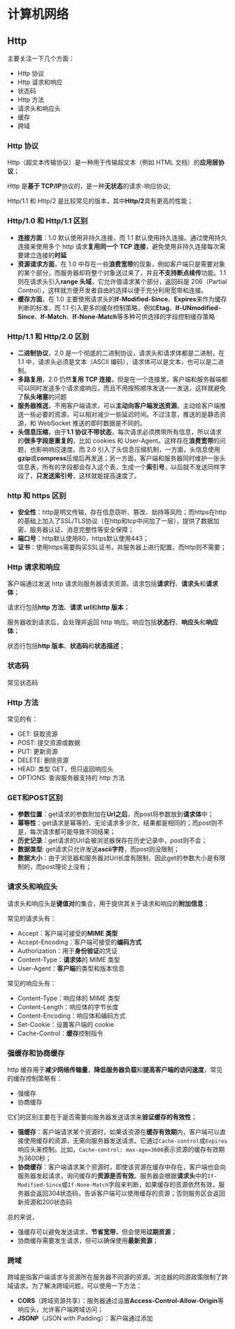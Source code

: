 # 计算机网络



## Http

主要关注一下几个方面：

- Http 协议
- Http 请求和响应
- 状态码
- Http 方法
- 请求头和响应头
- 缓存
- 跨域

### Http 协议

Http（超文本传输协议）是一种用于传输超文本（例如 HTML 文档）的**应用层协议**；

Http 是**基于 TCP/IP**协议的，是一种**无状态**的请求-响应协议;

Http/1.1 和 Http/2 是比较常见的版本，其中**Http/2**具有更高的性能；

### Http/1.0 和 Http/1.1 区别

- **连接方面**：1.0 默认使用非持久连接，而 1.1 默认使用持久连接。通过使用持久连接来使用多个 http 请求**复用同一个 TCP 连接**，避免使用非持久连接每次需要建立连接的**时延**
- **资源请求方面**，在 1.0 中存在一些**浪费宽带**的现象，例如客户端只是需要对象的某个部分，而服务器却将整个对象送过来了，并且**不支持断点续传**功能。1.1 则在请求头引入**range 头域**，它允许值请求某个部分，返回码是 206（Partial Control），这样就方便开发者自由的选择以便于充分利用宽带和连接。
- **缓存方面**，在 1.0 主要使用请求头的**If-Modified-Since**、**Expires**来作为缓存判断的标准，而 1.1 引入更多的缓存控制策略，例如**Etag**、**If-UNmodified-Since**、**If-Match**、**If-None-Match**等多种可供选择的字段控制缓存策略

### Http/1.1 和 Http/2.0 区别

- **二进制协议**，2.0 是一个彻底的二进制协议，请求头和请求体都是二进制，在 1.1 中，请求头必须是文本（ASCII 编码），请求体可以是文本，也可以是二进制。
- **多路复用**，2.0 仍然**复用 TCP 连接**，但是在一个连接里，客户端和服务器端都可以同时发送多个请求或响应，而且不用按照顺序发送一一发送，这样就避免了**队头堵塞**的问题
- **服务器推送**，不用客户端请求，可以**主动向客户端发送资源**。主动给客户端推送一些必要的资源，可以相对减少一些延迟时间。不过注意，推送的是静态资源，和 WebSocket 推送的即时数据是不同的。
- **头信息压缩**，由于**1.1 协议不带状态**，每次请求必须携带所有信息，所以请求的**很多字段是重复的**，比如 cookies 和 User-Agent。这样存在**浪费宽带**的问题，也影响响应速度。而 2.0 引入了头信息压缩机制，一方面，头信息使用**gzip**或**compress**压缩后再发送；另一方面，客户端和服务器同时维护一张头信息表，所有的字段都会存入这个表，生成一个**索引号**，以后就不发送同样字段了，**只发送索引号**，这样就能提高速度了。

### http 和 https 区别

- **安全性**：http是明文传输，存在信息窃听、篡改、劫持等风险；而https在http的基础上加入了SSL/TLS协议（在http和tcp中间加了一层），提供了数据加密、服务器认证、消息完整性等安全保障；
- **端口号**：http默认使用80，https默认使用443；
- **证书**：使用https需要购买SSL证书，并服务器上进行配置，而http则不需要；

### Http 请求和响应

客户端通过发送 http 请求向服务器请求资源。请求包括**请求行**、**请求头**和**请求体**；

请求行包括**http 方法**、**请求 url**和**http 版本**；

服务器收到请求后，会处理并返回 http 响应。响应包括**状态行**、**响应头**和**响应体**；

状态行包括**http 版本**、**状态码**和**状态描述**；

### 状态码

常见状态码

### Http 方法

常见的有：

- GET: 获取资源
- POST: 提交资源或数据
- PUT: 更新资源
- DELETE: 删除资源
- HEAD: 类型 GET，但只返回响应头
- OPTIONS: 查询服务器支持的 http 方法

### GET和POST区别

- **参数位置**：get请求的参数附加在**Url之后**，而post将参数放到**请求体**中；
- **幂等性**：get请求是幂等的，无论请求多少次，结果都是相同的；而post则不是，每次请求都可能导致不同结果；
- **历史记录**：get请求的Url会被浏览器保存在历史记录中，post则不会；
- **数据类型**:  get请求只允许发送**ascii字符**，而post则没限制；
- **数据大小**：由于浏览器和服务器对Url长度有限制，因此get的参数大小是有限制的，而post理论上没有；

### 请求头和响应头

请求头和响应头是**键值对**的集合，用于提供其关于请求和响应的**附加信息**；

常见的请求头有：

- Accept：客户端可接受的**MIME 类型**
- Accept-Encoding：客户端可接受的**编码方式**
- Authorization：用于**身份验证**的凭证
- Content-Type：**请求体**的 MIME 类型
- User-Agent：**客户端**的类型和版本信息

常见的响应头有：

- Content-Type：响应体的 MIME 类型
- Content-Length：响应体的字节长度
- Content-Encoding：响应体和编码方式
- Set-Cookie：设置客户端的 cookie
- Cache-Control：**缓存**控制指令

### 强缓存和协商缓存

http 缓存用于**减少网络传输量**，**降低服务器负载**和**提高客户端的访问速度**，常见的缓存控制策略有：

- 强缓存
- 协商缓存

它们的区别主要在于是否需要向服务器发送请求来**验证缓存的有效性**；

- **强缓存**：客户端请求某个资源时，如果该资源在**缓存有效期**内，客户端可以直接使用缓存的资源，无需向服务器发送请求。它通过`Cache-control`或`Expires` 响应头来控制。比如，`Cache-control: max-age=3600`表示资源的缓存有效期为3600秒；
- **协商缓存**：客户端请求某个资源时，即使该资源在缓存中存在，客户端也会向服务器发起请求，询问缓存的**资源是否有效**。服务器会根据**请求头**中的`If-Modified-Since`或`If-None-Match`字段来判断，如果缓存的资源依然有效，服务器会返回304状态码，告诉客户端可以使用缓存的资源；否则服务区会返回新资源和200状态码

总的来说，

- 强缓存可以避免发送请求，**节省宽带**，但会使用**过期资源**；
- 协商缓存需要发生请求，但可以确保使用**最新资源**；

### 跨域

跨域是指客户端请求与资源所在服务器不同源的资源。浏览器的同源政策限制了跨域请求。为了解决跨域问题，可以使用一下方法：

- **CORS**（跨域资源共享）：服务器通过设置**Access-Control-Allow-Origin**等响应头，允许客户端跨域访问；
- **JSONP**（JSON with Padding）：客户端通过添加<script>标签请求资源，服务器返回**包含 JSON 数据的 JavaScript 代码**。不过这种方法**仅适用于 GET 请求**；
- 第三方代理。

## TCP

- 三次握手

### 三次握手

TCP建立连接需要知道客户端和服务器知道对方准备好通信；

1. SYN发送：客户端发送一个SYN包到服务器，请求建立连接。这个包有**客户端的初始序列号**（就像客户端对服务器说：“你好，我想建立连接”）；
2. SYN收到-ACK发送：服务器收到SYN包后，会发送SYN-ACK包作为响应。这个包有**服务器的初始序列号**和**对客户端初始序列号的确认**（就像服务器对客户端说：“你好，我收到你的请求了，你准备好了吗？”）；
3. ACK发送：客户端收到SYN-ACK包后，会发送一个ACK包到服务器。这个包有**对服务器初始序列号的确认**（就像客户端对服务器说：“我准备好了，我们可以开始了。”）；



## Web 安全

### XXS

**跨站脚本攻击**，攻击者通过**在网站注入恶意脚本**，当用户浏览这个网页时，这些脚本会被执行，从而达到攻击者的目的。

常见的攻击手段包括：

- **存储型**：攻击者将恶意脚本提交到**网站的数据库**中，当用户请求数据时，恶意脚本会被一起返回并执行。
- **反射型**：攻击者将恶意脚本添加到**URL的查询参数**中，当用户点击这个URL时，恶意脚本会被执行。

> 存储型案例

假设有一个论坛网站，用户可以发布帖子，帖子的内容会被保存在数据库中，然后显示在网页上。如果网站没有正确地过滤用户输入，攻击者可以发布一个包含恶意脚本的帖子，如下：

```html
<p>这是一个很有用的帖子！</p>
<script>document.cookie='steal='+document.cookie;</script>
```

当其他用户浏览这个帖子时，恶意脚本会被执行，用户的 cookie 信息就可能被窃取。

> 反射型案例

假设有一个搜索网站，用户可以输入关键词进行搜索，搜索的关键词会被显示在搜索结果页面上。如果网站没有正确地过滤用户输入，攻击者可以创建一个包含恶意脚本的搜索链接，如下：

```html
http://www.example.com/search?keyword=<script>document.cookie='steal='+document.cookie;</script>
```

当用户点击这个链接时，恶意脚本会被执行，用户的 cookie 信息就可能被窃取。

**如何防御**？

- 对用户输入进行过滤或转义，避免直接在网页中插入用户输入的内容；

- 使用**CSP**（内容安全策略），CSP 的本质是建立一个**白名单**，限制网页中脚本的来源。两种方式开启：
  - 1.设置 **http 头部**的 Content-Security-Policy；
  - 2.设置 **Meta 标签**的方式，设置 http-equiv=“Content-Security-Policy”）

- 使用Http-Only属性来保护Cookies，防止被脚本读取。

### CSRF

**跨站请求伪造**，攻击者伪造用户的请求，让用户在无意中执行攻击者的操作。

如果用户在被攻击网站中保存了**登陆状态**，那攻击者就可以利用这个登陆状态，绕过后台用户验证，冒充用户向服务器执行一些操作

本质是利用 cookies 会在**同源请求中**携带发送的特点，以此来实现用户的冒充。

**常见攻击类型**（a链接、img、隐藏form）

- **GET 类型**的 CSRF，比如在网站中的**img**标签里构建一个请求，当用户打开这个网站的时候会自动发起提交。
- **POST 类型**的 CSRF，比如构建一个**表单**，然后隐藏它，当用户进入页面时，自动提交这个表单。
- **链接类型**的 CSRF，比如在**a 标签的 href 属性**里构建一个请求，当然后诱导用户点击。

**如何防御？**

- **验证Referer**，服务器可以验证请求的Referer，只接受来自同一站点的请求；
- **使用 CSRF Token 进行验证**，服务器向用户返回一个随机数**Token**，当网站再次发起请求时，在**请求参数**中加入服务器返回的 Token，然后服务器对这个 Token 进行验证。这种方解决了使用**cookies**单一验证方式时，可能会被冒用的问题。
- **使用SameSite Cookie**：新的Cookie属性，放置Cookie在夸张请求中被发送；

# 浏览器原理



# 操作系统

- 进程
- 线程

## 进程

**并发执行的程序**在执行过程中分配和管理资源的基本单位，是一个**动态**概念，竞争计算机资源的基本单位

## 线程

是进程的一个执行单元；

**何时使用多进程，何时使用多线程？**

对资源的管理和保护要求高，**不限制开销和效率**时，使用**多进程**；

要求**效率高**，**切换频繁**时，资源的保护管理要求不是很高时，使用**多线程**；

# 数据结构

- 树

## 树

树可以描述现实生活的一些事物，比如**家谱**、**单位组织结构**等等；

### 相关术语

- 节点的度（degree）：节点的**子树个数**
- 树的度：树的所有**节点中最大的度数**
- 叶子节点（leaf）：**度为 0 的节点**，也叫叶子节点

### 二叉树

#### 重要特性

![image-20220316094155986](C:\Users\86131\Desktop\know_fragments\md-img\image-20220316094155986.png)

- 一个二叉树**第 i 层**的**最大节点数**为**2^(i-1)**
- **深度为 k**的二叉树有最大节点总数为**2^k-1**
- 对于任何非空二叉树 T，若 n0 表示**叶子节点的个数**，n2 表示**度为 2 的非叶子节点个数**，两者满足**n0 = n2 + 1**

# html

1. 重排（回流)和重绘
2. 图片懒加载
3. CSRF
4. iframe优缺点
5. link和@import的区别
6. script中的defer和aysnc的区别

## 重排（回流)和重绘

重排 reflow，元素的**位置与大小**发生变动时叫重排，也叫**回流**。此时在**layout**阶段，计算每个元素在**设备视口**内的确切位置和大小；

重绘 repaint，元素**样式**发生变动，但是位置没有改变。此时在**Paint**阶段，将渲染树中的每个**节点**转换成屏幕上的**实际像素**，这一步通常叫绘制或栅格化；

重排重绘都会让浏览器重新渲染，而重排得代价更高。

**如何避免过多重排重绘？**

- 样式批量修改
- 分离读写操作

## 图片懒加载

有两个关键：

- 如何判断图片出现在当前视口？
- 如何控制图片的加载？

1. 将图片的**真实地址**保存在一个自定义的属性中（比如 **data-src**），将图片的 **src** 属性设置为一个**占位符图片**（比如一张空白的透明图片）；
2. 监听窗口的**滚动事件**，当滚动到图片的**可视区域**时，将图片的真实地址设置为 src 属性，从而触发图片的加载；
3. 为了避免过多的滚动事件，可以使用**节流**技术，限制触发加载的频率；

提供**`IntersectionObserver`**可以去做这些

需要注意的是，对于一些对 **SEO** 比较重要的图片，比如**标题图**等，应该使用正常的图片加载方式，以保证搜索引擎能够正确地获取这些图片。

## CSRF

cross-site-request forgery 跨站请求伪造 通过**恶意引导**用户一次点击劫持**cookie**进行攻击

以下手段可以减少 CSRF：

- 设置 HTTP Referer 字段，限制请求来源

- token 验证，不放 cookie 中，每次请求手动携带 token 进行校验

## iframe 优缺点

优点：

- **隔离性**：iframe中的JavaScript代码运行在自己的执行环境中，不会影响到主页面；
- **灵活性**：可以加载任何外部页面；
- **并行加载**：iframe的内容会与主页面并行加载，不会阻塞主页面的加载；

缺点：

- **性能问题**：每个iframe都有自己的Window和Document对象，这会增加内存和cpu的使用。
- **SEO问题**：搜索引擎可能无法正确地索引iframe中的内容；
- **跨域问题**：浏览器的同源策略，跨越的iframe有许多限制；
- **布局问题**：iframe的布局和样式控制比较困难，还有进度条等等；
- **历史记录问题**：iframe的导航不会改变浏览器历史记录，这会影响到用户的导航体验；

## link和@import区别

|                             link                             |                           @import                            |
| :----------------------------------------------------------: | :----------------------------------------------------------: |
|                除了引入CSS外，还可以引入图标                 |                         只能引入css                          |
| 属于html元素，当浏览器解析HTML文档时，它会立即加载和应用`<link>`引入的CSS。 | 外部样式表被下载和解析后才会被加载和应用。这可能会出现未样式化的内容，也就是所谓的FOUC（Flash of Unstyled Content）。 |
|                     可并行加载多个样式表                     |                按照它们在CSS中的顺序依次加载                 |
|    可通过JavaScript动态创建和修改href属性，动态选择样式表    |                              x                               |
|                         支持媒体查询                         |                              x                               |

> link媒体查询案例

```html
<!-- 对于宽度大于600px的设备，加载"styles-large.css" -->
<link rel="stylesheet" media="(min-width: 600px)" href="styles-large.css">

<!-- 对于宽度小于或等于600px的设备，加载"styles-small.css" -->
<link rel="stylesheet" media="(max-width: 600px)" href="styles-small.css">
```



> 应用场景

大部分情况推荐link引入；

样式表中引入另一个样式表时，推荐@import；

## script中的defer和async的区别

> 共同点：

在下载脚本同时继续解析HTML；

> 不同点

defer，延迟，等html解析完后，再按照脚本在文档中出现的顺序执行它们；

async，异步，一旦脚本下载完成，会停止html解析，立即执行脚本（导致有多个async脚本时，执行顺序不能保证，下载完的先执行）；

# css

- 响应式和自适应
- 媒体查询
- rem、em、vw、vh
- 垂直水平居中
- 三角形实现
- 伪元素和伪类区别

## 响应式和自适应

比较直观的不同是：**自适应**需要开发**多套**界面，**响应式**开发**一套**界面；

而**响应式**可以通过**弹性布局**和**媒体查询**去实现；

## 媒体查询

媒体查询包含以下部分：

- @media：用于定义媒体查询规则的**关键字**，通常写在 css 头部；
- 媒体类型，指设备类型，常见有 screen、print、speech 等
- 关键字 and only not
- 媒体特性：指要匹配的属性，如 min-width、max-width 等

**例子**

```css
@media screen and (min-width: 768px) {
  /* 当屏幕宽度大于等于768px时应用的样式 */
  body {
    font-size: 16px;
  }
}

@media screen and (max-width: 767px) {
  /* 当屏幕宽度小于767px时应用的样式 */
  body {
    font-size: 14px;
  }
}
```

## rem、em、vw、vh

- rem：根据根元素的 font-size；
- em：根据父元素的 font-size；
- vw 和 vh：根据视口宽高；

## 垂直水平居中

- **子绝父相+transform**（给自己设置）
- flex 布局（给父盒子设置）

## 三角形实现

> 原理

先上口诀：宽高为0，一边为0，两边透明。

元素的border的形成机制是：

在盒子四边由**4个三角形**拼接而成，最先呈现的是每个三角形**底部**的内容，当border-width变大后，每个三角形的剩余部分会渐渐出现；

当盒子内容有宽高时，会遮住每个三角形底部之外的部分；

比如

```css
width: 40px;
height: 40px;
border-width: 50px;
border-style: solid;
border-color: red yellow green blue;
```

![image-20240308155813724](C:\Users\86131\Desktop\know_fragments\md-img\image-20240308155813724.png)

当border-width设置过小时，就是平时的场景（只看到每个三角形底部区域）：

```css
width: 40px;
height: 40px;
border-width: 1px;
border-style: solid;
border-color: red yellow green blue;
```

![image-20240308160134553](C:\Users\86131\Desktop\know_fragments\md-img\image-20240308160134553.png)

当盒子宽高设置为0后，每个三角形全部呈现：

```css
width: 0;
height: 0;
border-width: 30px;
border-style: solid;
border-color: red yellow green blue;
```

![image-20240308160527073](C:\Users\86131\Desktop\know_fragments\md-img\image-20240308160527073.png)

如果有一边不设置border-width，就只有三个三角形：

```css
width: 0;
height: 0;
border-width: 30px 30px 30px 0;
border-style: solid;
border-color: red yellow green #fff;
```

![image-20240308161000975](C:\Users\86131\Desktop\know_fragments\md-img\image-20240308161000975.png)

如果将上下两边的color设置为透明，不就是只看到一个三角形吗：

```css
width: 0;
height: 0;
border-width: 30px 30px 30px 0;
border-style: solid;
border-color: transparent yellow transparent #fff;
```



![image-20240308161318958](C:\Users\86131\Desktop\know_fragments\md-img\image-20240308161318958.png)

不难发现，不设置border-width那一边就是三角形的方向，三角形方向的方向的邻近两边需要设置透明。

> 实现口诀：宽高为0，一边为0，两边透明

```css
width: 0;
height: 0;
border-width: 30px 30px 30px 0;
border-style: solid;
border-color: transparent yellow transparent #fff;
```

## 伪类和伪元素区别

**伪类**用于选择元素特定状态，比如:hover、:active、:nth-child()等

**伪元素**用于选择元素特定部分或添加新元素，比如::before、::after等

# JavaScript

- 闭包
- 关键字
- object
- 全局函数
- 数组方法
- 手写

## 线程

> js为什么不能多线程

因为js的**执行环境**（浏览器或node.js）只提供一个执行线程来运行所有js代码。目的是避免复杂的并发问题；

而js提供了一些机制来模拟并发，例如异步回调、promise、async/await等；

此外，HTML5引入了Web Workers API，它允许js创建多个**后台工作线程**来并行处理任务。但是这些工作线程不能访问**DOM和全局变量**，只能通过**消息传递**与主线程进行通信；

## 闭包

**什么是闭包，闭包的应用场景是什么**

闭包是能够访问**另外一个函数作用域**中变量的**函数**，它可以将函数作用域内的变量**主动暴露**到函数外（原本是不能够访问函数内的变量的）

**闭包**是一种**保护私有变量**的机制，在函数执行时形成**私有的作用域**，保护里面的私有变量不受外界干扰。

```js
for (let i = 0; i < 5; i++) {
  (function p() {
    console.log(i);
  })();
}
```

闭包应用场景：

- 一个函数返回另外一个**对外层作用域存在引用**的函数
- IIFE（**立即执行函数**）
- **循环赋值**、**独立的计数器**（闭包可以形成互不干扰的私有作用域）
- 用闭包可以**模拟私有方法**（无法在外部直接访问，必须通过内部返回的函数访问，也就是**模块模式**）

## 关键字和它背后

### typeof

可以检测对象和基本类型；

而对于引用类型（**数组、函数、对象**），都返回**object**；

检测 **/abc/** ,返回 **object**；

但检测**Function**，它返回 **function**；

但检测 **window**，返回 **undefined**；

但检测 null 返回 **object**；

原因是这样：

在 JavaScript 最初的实现中，JavaScript 中的值是由一个**表示类型的标签**和实际数据值表示的。对象的类型标签是 **0**。由于 `null` 代表的是**空指针**（大多数平台下值为 0x00），因此，null 的**类型标签**是 0，`typeof null` 也因此返回 `"object"`。

### instanceof

检测**构造函数**的 `prototype` 属性是否出现在某个**实例对象**的**原型链**上。

也就是说，判断一个**实例**是否属于**某种类型**

```js
let person = function () {};
let no = new person();
no instanceof person; //true
```

#### 实现

其实 instanceof 主要的实现原理就是只要右边变量的 **prototype** 在左边变量的**原型链**上即可；

因此，instanceof 在查找的过程中会**遍历**左边变量的原型链，直到找到右边变量的 prototype，如果查找失败，则会返回 false，告诉我们左边变量并非是右边变量的实例。

```js
function new_instance_of(leftVaule, rightVaule) {
  let rightProto = rightVaule.prototype; // 取右表达式的 prototype 值
  leftVaule = leftVaule.__proto__; // 取左表达式的__proto__值
  while (true) {
    if (leftVaule === null) {
      return false;
    }
    if (leftVaule === rightProto) {
      return true;
    }
    leftVaule = leftVaule.__proto__;
  }
}
```

#### 原型

希望被**原型链下游**的对象继承的**属性和方法**，都被储存在**prototype**；

为什么说只要**构造函数**的**prototype**出现在**实例**的**原型链**上，就知道**实例**属于该**构造函数**创建出来的呢？

在传统的 OOP 中，首先定义“类”，此后创建**对象实例**时，类中定义的所有**属性和方法**都被复制到实例中;

在 JavaScript 中并不如此复制——而是在**对象实例**和它的**构造器**之间建立一个**链接**（它是**proto**属性，是从构造函数的`prototype`属性派生的）;

我们来看看**构造函数**创建出一个**实例**时，发生了什么吧：

1. 在内存中**创建一个新对象**（空）
2. 将**构造函数**的**显式原型 prototype**赋值给前面创建出来的**对象**的**隐式原型****proto**
3. **构造函数**内部的**this**，会**指向**创建出来的**新对象**
4. **执行**函数代码
5. 如果构造函数没有**返回非空对象**，这**返回**创建出来的**新对象**

```js
function foo() {
  // 下面三行代码是内部自动操作的，不用写
  var moni = {}
  this = {}
  this.__proto__ = foo.prototype

  return this
}
new foo()
```

你看，上面**this**便是构造函数**foo()**创建出来的**实例**，因为该**实例**的**原型链**（this.**proto**）上有**构造函数**的**prototype**

#### **原型链**

从一个**对象上获取属性**，如果在当前**对象中没有**获取到就会去**它的原型**上面获取，如果它的原型上还没有，它原型本质是个对象，也有对应的原型，就再**去它原型的原型**上找，以此类推，沿着原型一层一层往上找，像链条一样

#### constructor

**构造函数**的**prototype**属性**指向**了他的**原型对象**，该**原型对象**里面有**constructor**属性；

每个**实例对象**都从**原型**中继承了一个 **constructor** 属性，该属性**指向**了用于构造此实例的**构造函数**；

constructor 的作用便是回答了**实例从哪里来的问题**。

![image-20220305193122666](C:\Users\86131\Desktop\know_fragments\md-img\image-20220305193122666.png)

#### ===

- 如果两个操作数都是**对象**，只有当它们指向同一个对象时才返回 `true`；

- **数字类型**必须拥有相同的数值。`+0` 和 `-0` 会被认为是相同的值;

```js
console.log([1, 2, 3] === [1, 2, 3]); // false, 因为在js中，这两数组是不同对象（你也可以理解为两个独立内存空间），内容相同而已；假设前者的引用是a，后者引用是b，那执行a[0] = 9之后，b[0]依然是1
console.log(+0 === -0); // true
```

### for of 和 for in 区别

`for of`，es6 新增， 语句遍历**可迭代对象**定义要迭代的数据（与 forEach 不同的是，**遍历可中断**）。

`for...in` 语句以**任意顺序**迭代对象的**可枚举属性**。

#### 对于**数组**

- **for in**遍历的是数组的**索引**，包括原型以及原型链上的**可迭代属性**，且遍历**顺序任意**；
- 而**for of**更适合遍历数组

```js
Object.prototype.objCustom = function () {};
Array.prototype.arrCustom = function () {};

let iterable = [3, 5, 7];
iterable.foo = "hello";

for (let i in iterable) {
  console.log(i); // logs 0, 1, 2, "foo", "arrCustom", "objCustom"
}

for (let i in iterable) {
  if (iterable.hasOwnProperty(i)) {
    console.log(i); // logs 0, 1, 2, "foo"
  }
}

for (let i of iterable) {
  console.log(i); // logs 3, 5, 7
}
```

#### 对于**对象**

- **for in**遍历对象的**可枚举属性**，包括原型和原型链上的属性，要是只想遍历**实例属性**，可用**hasOwnProperty()**判断
- 而**普通对象**并不是可迭代对象，不能使用**for of**遍历

```js
Object.prototype.method = function () {};

const myObject = {
  a: 1,
  b: 2,
  c: 3,
};

for (const key in myObject) {
  console.log(key); // a b c method
}

for (var key in myObject) {
  if (myObject.hasOwnProperty(key)) {
    console.log(key); // a b c
  }
}
```

### Object.keys

他也可以遍历对象的实例属性的**键名**，不包括原型上的属性

```js
Object.prototype.method = function () {};

const myObject = {
  a: 1,
  b: 2,
  c: 3,
};

console.log(Object.keys(myObject)); // ['a', 'b', 'c']
```

### 可迭代对象

当一个**对象**实现了**[Symbol.iterator]函数**时，就是**可迭代对象**；

而**[Symbol.iterator]函数**返回的是**迭代器**（有**next()**的**对象**）；

而**next()**返回值是这**done**和**value**两个属性的**对象**；

**done**：如果迭代器**可以产生下一个值**，则为**false**，否则为 true（遍历完）；

**value**：js 中任何值，done 为 true 可省略；

#### 实现迭代器

```js
const names = ["abc", "cba", "nba"];

let index = 0;
const namesIterator = {
  next() {
    if (index < names.length) {
      return {
        done: false,
        value: names[index++],
      };
    } else {
      return {
        done: true,
        value: undefined,
      };
    }
  },
};

console.log(namesIterator.next()); // { done: false, value: 'abc' }
console.log(namesIterator.next()); // { done: false, value: 'cba' }
console.log(namesIterator.next()); // { done: false, value: 'nba' }
console.log(namesIterator.next()); // { done: true, value: undefined }
```

#### 实现迭代对象

原生可迭代对象：

- String
- Array
- arguments 参数
- Set
- Map
- NodeList 集合

```js
const iterableObj = {
  names: ["abc", "cba", "nba"],

  [Symbol.iterator]() {
    let index = 0;

    return {
      next: () => {
        if (index < this.names.length) {
          return {
            done: false,
            value: this.names[index++],
          };
        } else {
          return {
            done: true,
            value: undefined,
          };
        }
      },
    };
  },
};
for (const item of iterableObj) {
  console.log(item);
}
```

## Object

### Object.is()

Object.is(value1, value2)

判断两个是否为同一个值；

```js
Object.is(+0, -0); // false
Object.is(Number.NaN, NaN);
```

#### 注意

- 与 `==` 不同。`==` 运算符在判断相等前对两边的变量（如果它们不是同一类型）进行强制转换（这种行为将 `"" == false` 判断为 `true`），而 `Object.is` 不会强制转换两边的值。
- 与 `===`也不相同。差别是它们对待有符号的零和 NaN 不同，例如，`===` 运算符（也包括 `==` 运算符）将数字 `-0` 和 `+0` 视为相等，而将 `Number.NaN` 与 `NaN`视为不相等。

### Object.assign()

Object.assign(**target**, ...**sources**)

```js
const obj = { a: 1 };
const copy = Object.assign({}, obj);
console.log(copy); // { a: 1 }
```

#### 注意

- 后续的 source 会**覆盖**前面的 source 的同名属性。
- Object.assign 复制的是属性值，如果属性值是一个引用类型，那么复制的其实是**引用地址**，就会存在引用共享的问题。

## 常见全局函数

### parseInt()

parseInt(**string**, **radix**)

radix 表示要解析的数字的基数：

- 它介于 2 ~ 36 之间；

- 如果**省略**或其**值为 0**，则数字将以 10 进制来解析；

- 如果它以 “0x” 或 “0X” 开头，将以 16 进制来解析；

- 如果它**小于 2** 或者**大于 36**，将返回 **NaN**。

其它没见过的：

- decodeURI()
- decodeURIComponent()
- encodeURI()
- encodeURIComponent()
- escape()
- unescape()
- getClass()
- isFinite()
- isNaN()

## 常见数组方法

### map

map(callbackFn(**Element**, **index**, **array**), thisArg)

#### **返回值**

新数组

#### **易错**

```js
["1", "2", "3"].map(parseInt); // [1, NaN, NaN]
```

parseInt 接收两个参数，也就是 map 传递给他的 Element 和 index

所以实际的效果是

```js
parseInt("1", 0); // 1
parseInt("2", 1); // NaN
parseInt("3", 2); // NaN
```

解决方案

```js
["1", "2", "3"].map((element) => parseInt(element, 10)); // [1, 2, 3]
```

### forEach

forEach(callbackFn(**Element**, **index**, **array**), thisArg)

#### **返回值**

undefined

#### **注意**

- 不会直接改变调用它的数组，该数组可能会被 `callbackFn` 函数改变。
- 除了抛出异常，无法终止或跳出**forEach**循环

### slice

slice(**begin**, **end**)

**不会改变原数组**

#### **返回值**

新数组

例子

```js
console.log([2, 10, 11, 1, 3].slice(2, 2)); // []
```

因为没有提取到元素，所以新数组为空

## 手写

### 数组去重

#### **indexOf 或 includes**

新建一个空的结果数组，for 循环原数组，判断结果数组**是否存在当前元素**，如果有相同的值则跳过，不相同则 push 进数组。

```js
function unique(arr) {
  if (!Array.isArray(arr)) {
    console.log("type error!");
    return;
  }
  const array = [];
  for (let i = 0; i < arr.length; i++) {
    if (array.indexOf(arr[i]) === -1) {
      array.push(arr[i]);
    }
    // includes写法
    // if (!array.includes(arr[i])) {
    //    array.push(arr[i])
    // }
  }
  return array;
}
const arr = [
  1,
  1,
  "true",
  "true",
  true,
  true,
  undefined,
  undefined,
  null,
  null,
  NaN,
  NaN,
  {},
  {},
];
console.log(unique(arr)); // [ 1, 'true', true, undefined, null, NaN, NaN, {}, {} ]
```

**缺点**

- NaN、{}没有去重

#### es6 Set

```js
function unique(arr) {
  return Array.from(new Set(arr));
}
const arr = [
  1,
  1,
  "true",
  "true",
  true,
  true,
  undefined,
  undefined,
  null,
  null,
  NaN,
  NaN,
  {},
  {},
];
console.log(unique(arr));
// [1, "true", true, undefined, null, NaN, {}, {}]
// 高级写法
// [...new Set(arr)]
```

**缺点**

- 无法去掉“{}”空对象

#### filter 和 hasOwnProperty

```js
function unique(arr) {
  const obj = {};
  return arr.filter((item) => {
    return obj.hasOwnProperty(typeof item + item)
      ? false
      : (obj[typeof item + item] = true);
  });
}
const arr = [
  1,
  1,
  "true",
  "true",
  true,
  true,
  undefined,
  undefined,
  null,
  null,
  NaN,
  NaN,
  {},
  {},
];
console.log(unique(arr));
// [1, "true", true, undefined, null, NaN, {}]   //所有的都去重了
```

过程

```js
1. obj { number1: true } arr [1]
3. obj { number1: true, stringtrue: true } arr [1, 'true']
5. obj { number1: true, stringtrue: true, booleantrue: true } arr [1, 'true', true]
7. obj { number1: true, stringtrue: true, booleantrue: true, undefinedundefined: true } arr [1, 'true', true, undefined]
9. obj { number1: true, stringtrue: true, booleantrue: true, undefinedundefined: true, objectnull: true } arr [1, 'true', true, undefined, null]
11. obj { number1: true, stringtrue: true, booleantrue: true, undefinedundefined: true, objectnull: true, numberNaN: true } arr [1, 'true', true, undefined, null, NaN]
13. obj { number1: true, stringtrue: true, booleantrue: true, undefinedundefined: true, objectnull: true, numberNaN: true, 'object[object Object]': true } arr [1, "true", true, undefined, null, NaN, {}]
```

### 数组转树

## 作用域

**作用域（Scope）**

可以理解为变量、函数、对象的可访问范围

## this 指向

## 箭头函数

**箭头函数和普通函数有什么区别?**

- 箭头函数**不会绑定 this、arguments**属性

- 箭头函数**不能作为构造函数**来使用（不能和 new 关键字一起使用）
- 箭头函数**不绑定 this**，而是根据**外层作用域**来决定 this

## js为什么不能多线程



## 事件循环（eventloop）

先说说**浏览器**的事件循环吧

**有个前提，js 是单线程的**

参与事件循环有 3 个角色：

- js 线程
- 其它线程
- 事件队列

1. **js 线程**执行 js 代码
2. 当发现**耗时操作**时，会将这操作（会有回调函数）交给**其它线程**处理
3. 当**其它线程**处理完，会将**回调函数**放到**事件队列**中
4. **js 线程**会定时地来事件队列**执行那些回调函数**

这 3 个角色形成一个**闭环**，不停地**循环着这过程**，所以叫**事件循环**

而**node**的事件循环原理大同小异，不过比浏览器多了一些阶段，对事件队列的划分更加详细，暂时就了解这么多~

看一段代码

```js
let a = 1;
setTimeout(() => {
  a = 0;
}, 3000);
while (a) {}
console.log(a);
```

你猜输出什么？**什么都没有输出！并且循环一直持续**

**由于主线程阻塞，并不会去执行宏任务**（只有主线程执行完才会去理微任务和宏任务）

假设有个按钮 id 为 btn，问最后按钮背景颜色？

```js
document.getElementById("btn").style = "background: blue;";
document.getElementById("btn").style = "background: red;".resolve().then(() => {
  document.getElementById("btn").style = "background: black;";
});
```

**黑色**，为什么？

## Set 和 Map 有什么区别？

- Map 是键值对，Set 是值的集合
- Map 有 get(key)方法,而 set 只有值，没有 get(key)方法
- Set 更多用于数组去重，而 Map 更多用于存储数据

## 深拷贝和浅拷贝

**浅拷贝**是创建一个**新对象**，这个对象有着原始对象属性值的拷贝。如果属性是**基本类型**，拷贝的就是基本类型的**值**，如果属性是**引用类型**，拷贝的就是**内存地址** ，所以**如果其中一个对象改变了这个地址，就会影响到另一个对象**。（两个对象依然共享引用类型属性的内存）

**深拷贝**是从堆内存中开辟一个新的区域存放新对象,且**修改新对象不会影响原对象**，（两个对象不再共享引用类型属性的内存）

**如何实现浅拷贝？**

- 展开运算符

**如何实现深拷贝？**

- JSON 的序列化（stringify）和解析（parse），但是这不会对函数进行处理~

# Vue

- v-if 和 v-show
- v-if 和 v-for 优先级
- key 的作用
- 双向数据绑定
- 响应式系统
- 自定义指令
- 在项目中遇到什么困难？怎么解决的？

## v-if 和 v-show

`v-if` 是“真实的”按条件渲染，因为它确保了在切换时，条件区块内的事件监听器和子组件都会被销毁与重建；

`v-if` 也是**惰性**的：如果在初次渲染时条件值为 false，则不会做任何事。条件区块只有当条件首次变为 true 时才被渲染‘

相比之下，`v-show` 简单许多，元素无论初始条件如何，始终会被渲染，只有 CSS `display` 属性会被切换；

总的来说，`v-if` 有更高的切换开销，而 `v-show` 有更高的初始渲染开销。因此，如果需要频繁切换，则使用 `v-show` 较好；如果在运行时绑定条件很少改变，则 `v-if` 会更合适；

## v-if 和 v-for 优先级

同时使用 `v-if` 和 `v-for` 是**不推荐的**，因为这样二者的优先级不明显；

当它们同时存在于一个节点上时，**`v-if` 比 `v-for` 的优先级更高（vue2 则反过来）。**这意味着 `v-if` 的条件将无法访问到 `v-for` 作用域内定义的变量别名：

```vue
<!--
 这会抛出一个错误，因为属性 todo 此时
 没有在该实例上定义
-->
<li v-for="todo in todos" v-if="!todo.isComplete">
  {{ todo.name }}
</li>
```

在外新包装一层 `<template>` 再在其上使用 `v-for` 可以解决这个问题 (这也更加明显易读)：

```vue
<template v-for="todo in todos">
  <li v-if="!todo.isComplete">
    {{ todo.name }}
  </li>
</template>
```

## key

key 会给每个 vnode 唯一 id，是 diff 算法的一种优化策略；

可以根据 key，更准确、更快的找到对应 vnode 节点；

进行 diff 算法的时候，要进行比对虚拟 DOM，当出现大量的相同的标签时，vnode 会根据 key 和标签名是否一致，若一致再去判断子节点；

这样可以提升判断的速度，在页面重新渲染时更快，消耗更少；

## 双向数据绑定

**双向数据绑定是什么？**

把 `model` 绑定到 `view` 上，当使用 `JavaScript` 代码更新 `model` 时，`view` 就会自动更新，这是**单向数据绑定**；

在单向数据绑定的基础上，当用户更新了 `view` ，那 `model` 的数据也自动更新，这就是 **双向数据绑定**。

**原理是什么？**

它主要有三个重要部分构成：

- 数据层（model）
- 视图层（view）
- 业务逻辑层（viewmodel）

viewmodel 主要的职责是：

- 数据变化后更新视图
- 视图更新后更新数据

**如何实现？**

Vue 的双向数据绑定表现为 `v-model` 指令；

而 v-model 其实是 `v-bind` 和 `v-on` 的语法糖：v-bind 绑定数据，将它加入**响应式系统**，而 v-on 当数据变化时会触发某个事件，从而更新数据；

**作用在普通表单元素上**

```html
<input v-bind:value="message" v-on:input="message=$event.target.value" />
```

//$event 指代当前触发的事件对象;
//$event.target 指代当前触发的事件对象的 dom;
//$event.target.value 就是当前 dom 的 value 值;

- **「接收一个 value 属性」**
- **「在 value 值改变时 触发 xxx 事件」**

**在自定义组件中**

v-model 默认会利用名为 **value** 的 **prop** 和名为 **input 的事件**

## 响应式系统

## 自定义指令

自定义指令是**复用**代码的一种方式，主要是为了复用涉及普通元素的**底层 DOM**的访问逻辑；

使用前先**注册**，分全局和局部；

全局注册主要是通过`Vue.directive`方法进行注册

`Vue.directive`第一个参数是指令的名字（不需要写上`v-`前缀），第二个参数可以是对象数据，也可以是一个指令函数

```js
// 注册一个全局自定义指令 `v-focus`
Vue.directive("focus", {
  // 当被绑定的元素插入到 DOM 中时……
  inserted: function (el) {
    // 聚焦元素
    el.focus(); // 页面加载完成之后自动让输入框获取到焦点的小功能
  },
});
```

局部注册通过在组件`options`选项中设置`directive`属性

```js
directives: {
  focus: {
    // 指令的定义
    inserted: function (el) {
      el.focus() // 页面加载完成之后自动让输入框获取到焦点的小功能
    }
  }
}
```

然后你可以在模板中任何元素上使用新的 `v-focus` property，如下：

```vue
<input v-focus />
```

### 应用场景

- 表单防止重复提交
- 图片懒加载
- 一键 Copy 的功能
- 拖拽指令
- 页面水印
- 权限校验

**表单防止重复提交**

```js
// 1.设置v-throttle自定义指令
Vue.directive('throttle', {
  bind: (el, binding) => {
    let throttleTime = binding.value; // 节流时间
    if (!throttleTime) { // 用户若不设置节流时间，则默认2s
      throttleTime = 2000;
    }
    let cbFun;
    el.addEventListener('click', event => {
      if (!cbFun) { // 第一次执行
        cbFun = setTimeout(() => {
          cbFun = null;
        }, throttleTime);
      } else {
        event && event.stopImmediatePropagation();
      }
    }, true);
  },
});
// 2.为button标签设置v-throttle自定义指令
<button @click="sayHello" v-throttle>提交</button>
```

**图片懒加载**

```js
const LazyLoad = {
  // install方法
  install(Vue, options) {
    // 代替图片的loading图
    let defaultSrc = options.default;
    Vue.directive("lazy", {
      bind(el, binding) {
        LazyLoad.init(el, binding.value, defaultSrc);
      },
      inserted(el) {
        // 兼容处理
        if ("IntersectionObserver" in window) {
          LazyLoad.observe(el);
        } else {
          LazyLoad.listenerScroll(el);
        }
      },
    });
  },
  // 初始化
  init(el, val, def) {
    // data-src 储存真实src
    el.setAttribute("data-src", val);
    // 设置src为loading图
    el.setAttribute("src", def);
  },
  // 利用IntersectionObserver监听el
  observe(el) {
    let io = new IntersectionObserver((entries) => {
      let realSrc = el.dataset.src;
      if (entries[0].isIntersecting) {
        if (realSrc) {
          el.src = realSrc;
          el.removeAttribute("data-src");
        }
      }
    });
    io.observe(el);
  },
  // 监听scroll事件
  listenerScroll(el) {
    let handler = LazyLoad.throttle(LazyLoad.load, 300);
    LazyLoad.load(el);
    window.addEventListener("scroll", () => {
      handler(el);
    });
  },
  // 加载真实图片
  load(el) {
    let windowHeight = document.documentElement.clientHeight;
    let elTop = el.getBoundingClientRect().top;
    let elBtm = el.getBoundingClientRect().bottom;
    let realSrc = el.dataset.src;
    if (elTop - windowHeight < 0 && elBtm > 0) {
      if (realSrc) {
        el.src = realSrc;
        el.removeAttribute("data-src");
      }
    }
  },
  // 节流
  throttle(fn, delay) {
    let timer;
    let prevTime;
    return function (...args) {
      let currTime = Date.now();
      let context = this;
      if (!prevTime) prevTime = currTime;
      clearTimeout(timer);

      if (currTime - prevTime > delay) {
        prevTime = currTime;
        fn.apply(context, args);
        clearTimeout(timer);
        return;
      }

      timer = setTimeout(function () {
        prevTime = Date.now();
        timer = null;
        fn.apply(context, args);
      }, delay);
    };
  },
};
export default LazyLoad;
```

**一键 Copy 的功能**

```js
    el.$value = value; // 用一个全局属性来存传进来的值，因为这个值在别的钩子函数里还会用到
    el.handler = () => {
      if (!el.$value) {
      // 值为空的时候，给出提示，我这里的提示是用的 ant-design-vue 的提示，你们随意
        Message.warning('无复制内容');
        return;
      }
      // 动态创建 textarea 标签
      const textarea = document.createElement('textarea');
      // 将该 textarea 设为 readonly 防止 iOS 下自动唤起键盘，同时将 textarea 移出可视区域
      textarea.readOnly = 'readonly';
      textarea.style.position = 'absolute';
      textarea.style.left = '-9999px';
      // 将要 copy 的值赋给 textarea 标签的 value 属性
      textarea.value = el.$value;
      // 将 textarea 插入到 body 中
      document.body.appendChild(textarea);
      // 选中值并复制
      textarea.select();
      // textarea.setSelectionRange(0, textarea.value.length);
      const result = document.execCommand('Copy');
      if (result) {
        Message.success('复制成功');
      }
      document.body.removeChild(textarea);
    };
    // 绑定点击事件，就是所谓的一键 copy 啦
    el.addEventListener('click', el.handler);
  },
  // 当传进来的值更新的时候触发
  componentUpdated(el, { value }) {
    el.$value = value;
  },
  // 指令与元素解绑的时候，移除事件绑定
  unbind(el) {
    el.removeEventListener('click', el.handler);
  },
};

export default vCopy;
```

## 在项目中遇到什么困难？怎么解决的？

可以使用**star**法则：

situation（背景信息）：事情是在**什么情况**下发生，比如生产环境 xxx 问题；

target（目标任务）：你的**目标任务**是什么，比如保证线上服务稳定、分析问题产生原因；

action（采取的行动）：针对这样的情况分析，采用了**什么行动**，比如先重启保证服务正常，之后在进行分析；

result（取得的成果）：结果怎样，再这样的情况下**学到了什么**；

比如我遇到的一个问题：

**背景**

下班回家了，当天的功能已经提交，并且已经发布到生产环境的服务器上了（第二天客户要验收），我负责的那个**模块首页一直在加载，一直不出内容**

**目标**

组长叫我尽快解决，然后提交修改后的代码，**重新发布，保证上线服务**。

**行动**

然后我就看看开发环境的代码，分析产生的原因，然后定位到问题是**递归渲染**，导致死循环

我就修改了对某个数据的监听（使用 useEffect 监听某个数据），去掉对它的依赖，然后控制台也没有提示了；

**结果**

最后也能顺利发布到生产环境，这次的经验告诉我，开发环境报的**提示一定要解决**，不然搞不好到生产环境会出问题

# flutter

- Flutter 是什么？Flutter 和其他移动开发框架有什么不同之处？
- Flutter 中的 StatefulWidget 和 StatelessWidget 有什么区别？在什么情况下应该使用它们？
- Flutter 的路由是什么？如何在 Flutter 应用程序中实现导航？
- Flutter 中的 BuildContext 是什么？它有什么作用？
- Flutter 中的 Widget 是什么？它们是如何工作的？
- Flutter 中的 Layout 和 Container Widget 有什么作用？它们是如何使用的？
- Flutter 中的动画是如何实现的？如何创建动画？
- Flutter 中的异步编程是如何工作的？有哪些常用的异步编程模型？
- Flutter 中的插件是什么？如何在 Flutter 应用程序中使用插件？
- Flutter 中的国际化是如何工作的？如何为应用程序添加多语言支持？

## Flutter 是什么？Flutter 和其他移动开发框架有什么不同之处？

flutter 是一个**快速**、**灵活**且具有**高性能**的**移动应用框架**，可以大大提高开发效率和用户体验。

与其他移动开发框架相比，flutter 具有以下不同之处：

- **构建性能**：flutter 使用自己的**渲染引擎**，可以**直接绘制**ui 组件，**无需通过原生控件**控制进行渲染，这使得应用程序具有更高的渲染性能和流畅度；
- **代码复用（跨平台）**：flutter 支持使用**单一代码库**构建应用程序，可以通过 flutter 框架在**不同平台**上构建应用程序，从而实现代码的复用；
- **热重载**：flutter 的热重载功能看在应用程序运行时**快速预览**、**调试**ui 和业务逻辑，使得开发人员可以更快的进行迭代和调试
- **自定性**：flutter 具有丰富的**自定义组件**和**动画库**，可以帮助开发人员构建出具有**高度个性化**的移动应用；

## **Flutter 中的 Widget 是什么？它们是如何工作的？**

是一种用来**构建用户界面**的**基本元素**，类似于**组件**；

widget 是不可变的，一旦创建就不会改变，而是通过构建新的 widget 树来更新用户界面；

flutter 的 widget 分两种类型：

- StatelessWidget（无状态）
- StatefulWidget（有状态）

StatelessWidget 的属性在构建后**不会再改变**；

StatefulWidget 则不然，在构建后可能发生变化。当 StatefulWidget 中的**属性**发生变化时，flutter 会**重新构建 widget 树**，并重新渲染用户界面；

flutter 中的 widget 是根据**用户界面的层次**结构来组织的，每个 widget 可以有一个或多个子 widget，形成 widget 树。当需要更新用户界面时，flutter 会对**整个 widget**进行重建，而不是对发生变化的部分进行局部更新；

在构建 widget 树时，flutter 会使用一种叫做**渲染对象树**的技术，将**widget**转换成对应的**渲染对象**（RenderObject），并通过渲染对象实现用户界面的绘制。**渲染对象树**中的每个**节点**都与 widget 树中的一个 widget 对应，它们负责将 widget 树中的**布局信息**转换成实际的**绘制命令**；

在 flutter 中，widget 和渲染对象是**分离**的，它们之间的转换由框架自动完成，开发者无需关心具体的实现细节。这使得 flutter 可以在不同平台上实现统一的用户界面，**跨平台**；

# React

- 类组件和函数组件区别
- hook使用限制
- react事件机制
- 虚拟DOM
- useEffect使用场景、坑
- React18新特性
- Context应用场景、缺陷

## 类组件与函数组件区别

> 基础认知

本质上代表不同的设计思想和心智模式；

- 类组件的根基是oop，面向对象编程，可以实现继承；
- 函数组件的根基是fp，函数式编程；

> 独特点

- 相对于类组件，函数组件更纯粹、易测试；
- 类组件通过生命周期组织业务逻辑，比如请求常放 `componentDidMount`中

> 性能优化

- 类组件依靠 `componentShouldUpdate` 去阻断渲染；
- 函数组件依靠React.memo缓存渲染结果去减少渲染；

> 未来趋势

hook的推出，促进函数组件的发展

## Hook使用有哪些限制

主要有两点：

- 在函数函数式顶层调用hooks；
- 不要在循环、条件判断或者子函数中使用hooks；

只要是因为**React依赖于Hooks的调用顺序来正确地保存和更新状态**；

若在条件或循环中调用hook，可能导致每次渲染时，hook调用顺序不一致，从而导致错误；

hook的工作原理主要是通过一种叫做**fiber的数据结构**来保存和更新状态；

每个组件都有一个与之关联的fiber，每个fiber都有一个保存hooks状态的链表；

当调用例如useState或useEffect这样的hook时，React会在当前fiber的hooks链表中添加一个新状态或副作用；

然后，当组件重新渲染时，React回按照hooks的调用顺序来更新这些状态和副作用；

## useEffect使用场景、坑

> 场景

- **数据获取**：可以在useEffect中获取数据，然后更新组件状态；
- **订阅/取消订阅**：可以在useEffect中订阅一些事件，然后再清理函数中取消订阅；
- **DOM操作**

> 坑

- **清理函数：**useEffect可以返回一个清理函数，用于在组件卸载或useEffect重新执行一些清理操作。如果忘记返回清理函数，可能会导致**内存泄漏**。
- **异步操作：**useEffect不能直接异步，如果需要在useEffect中执行异步操作，你需要再useEffect中定义一个异步函数，然后调用它。

假设你在`useEffect`中发起了一个异步请求，然后在请求完成后更新组件的状态;

如果在请求完成前组件被卸载，当请求完成后**尝试更新已经卸载的组件的状态**时，就会导致错误。

```js
useEffect(() => {
  async function fetchData() {
    const response = await fetch('https://api.example.com/data');
    const data = await response.json();
    setData(data);  // 如果此时组件已经卸载，这里会导致错误
  }

  fetchData();
}, []);
```

为了避免这种情况，你可以在`useEffect`的清理函数中设置一个标志，然后在异步操作完成后检查这个标志：

```js
useEffect(() => {
  let isMounted = true;

  async function fetchData() {
    const response = await fetch('https://api.example.com/data');
    const data = await response.json();

    if (isMounted) {
      setData(data);
    }
  }

  fetchData();

  return () => {
    isMounted = false;
  };
}, []);
```

在这个例子中，如果组件在请求完成前被卸载，清理函数会被执行，`isMounted`会被设置为`false`。然后在异步操作完成后，检查`isMounted`，如果它是`false`，就不更新状态，从而避免了错误。

## Context应用场景、缺陷

Context允许在组件树中共享值，无需通过props层层传递

> 场景

- **主题切换**：可以存储应用的**主题信息**，然后在需要的组件中读取这个信息；
- **多语言**：可以存储当前的**语言设置**，然后在需要的组件中读取；
- **用户认证**：可以存储当前**用户信息**，在需要的组件中读取；

> 缺陷

- **性能问题：**当一个Context值改变时，所有消费这个Context的组件都会**重新渲染**（此时可能需要一些优化手段，比如React.Memo、shouldComponemUpdate）；
- **复杂性增加：**虽然Context可以避免props“逐层传递”，但也可能导致**数据流难以追踪**，增加了应用的复杂性；

## react事件机制

react的事件机制和浏览器原生事件机制有一些不同，主要体现在以下几个方面：

1. **事件委托：**React不会直接将**事件处理器**绑定到真实节点上，而是在document节点上**统一监听**所有事件，然后在React内部通过**事件冒泡**的方式找到真正的**事件目标**。这种方式称作事件委托，可以减少事件监听器的数量，从而提升性能；
2. **合成事件：**为了**抹平**各个浏览器之间的事件**差异**，实现了一套自己的事件机制，称为合成事件（SyntheticEvent）。合成事件和浏览器原生时间具有相同的接口，但它们是跨浏览器的。所有的事件处理器都会收到一个合成事件的实例。
3. **事件池**：使用事件池来提高性能。对于原生浏览器事件来说，浏览器会给监听器创建一个事件对象。如果有很多事件监听，那就需要分配很多事件对象，造成**高额的内存分配**问题。但对于合成事件来说，有一个事件池来专门管理它们的创建和销毁。当事件处理器被调用后，**事件对象**会被发送回**事件池**，销毁事件对象上的属性。当事件需要被使用时，就会从池子中复用对象。

## 虚拟DOM

虚拟DOM是将真实DOM抽象成js对象。

### 优势

- 跨平台
- 保证性能下限

### diff算法

1. 将真实DOM映射成虚拟DOM；
2. 当虚拟DOM发生变化时，对比新旧两颗虚拟DOM树，计算补丁（patch）；**生成补丁**
3. 根据patch操作真实DOM；**更新差异**
4. 界面更新；

### 3个优化策略

- **基于树进行对比**：两棵树只对**同一层次**的节点进行比较；如果发现节点已经不存在了，则该节点及其子节点会被完全删除，不会进一步的比较。
- **基于组件进行对比**：如果组件的class一致，则默认为相似的树结构。在组件对比的过程中，如果组件是**同一类型**则进行树比对，如果不是则直接放入**补丁**中只要父组件类型不同，就会被重新渲染。
- **基于节点进行对比：**同一层级的子节点，可以通过**标记key**的方式进行列表对比。

## React18新特性

- **并发模式**（Concurrent Mode）: 全新的**渲染模式**，它可以让react在渲染过程中**不阻塞**主线程，从而使应用保持响应。
- **React Server Component**：在服务器上运行的React组件，它们可以生成html并发送到客户端，而无需包含任何JavaScript；
- **新的Root API**：用于创建和管理React树的根，使得并发模式成为可能（ReactDOM.render-> ReactDOM.createRoot）；
- 等等



# 前端工程化

## 构建

### webpack

#### 构建流程

1. **初始化配置**：读取配置文件（如webpack.config.js）,并解析出入口文件、输出路径、loader、plugin等配置信息。
2. **编译**：使用这些配置信息创建一个新的 `Compiler` 对象，然后调用这对象的`run`方法开始编译；
3. **确定入口**：根据配置中的`entry`找出所有的入口文件；
4. **编译模块**： 从**入口文件**开始，调用相应的**loader**对模块进行转换，然后解析出**模块的依赖**，对依赖的模块进行递归处理；
5. **完成模块编译**：在确定了所有模块的依赖关系后，每个模块会被转换成最终的**可执行代码**；
6. **输出**：根据入口和模块之间的**依赖关系**，组装成一个个**包含多个模块的Chunk**，再把每个Chunk转换成一个单独的文件加入到**输出列表**，这步是可以修改输出内容的最后机会；
7. **输出完成**：在确定好初始内容后，根据配置确定的**路径和文件名**，把文件内容写入到**文件系统**。

简单例子：

```js
const path = require('path');

module.exports = {
  entry: './src/index.js',
  output: {
    filename: 'bundle.js',
    path: path.resolve(__dirname, 'dist')
  },
  module: {
    rules: [
      {
        test: /\.css$/,
        use: ['style-loader', 'css-loader']
      }
    ]
  },
  plugins: [
    new HtmlWebpackPlugin({template: './src/index.html'})
  ]
};
```

在这个配置文件中，`entry` 指定了入口文件，`output` 指定了输出路径和文件名，`module.rules` 指定了处理 CSS 文件的 loader，`plugins` 指定了一个插件用于生成 HTML 文件。

#### 热更新原理

1. **编译阶段**：启用HMR插件后，webpack在编译阶段会向**bundle**中注入HMR runtime代码，这些代码主要负责**和服务端进行通信**，当服务端有模块更新时，获取更新的模块代码；
2. **Dev Sever**：轻量级服务器，在服务端监听文件的变化，当文件发生变化时，webpack会重新编译打包那部分的代码，并通过**Socket.js**向浏览器端发送更新的消息；
3. **浏览器处理阶段：**浏览器端的HMR runtime会接收到更新的消息，然后通过**JSONP**向服务端获取更新的模块文件，然后利用HMR runtime对新旧模块进行对比，替换掉旧的模块，最后通知应用代码模块已经更新；

#### 如何提高webpack构建速度

- **使用DllPlugin**: 可以将特定的库提前打包，然后在主配置中引用这些预打包的库，从而减少了打包时间。
- **使用多进程构建**：使用像`thread-loader`这样的工具，可以将loader的工作分发到多个子进程中去，从而加快打包速度；
- **使用SplitChunksPlugin**：将公共的依赖模块提取到已有的入口chunk中，或者提取到新生成的chunk中，这样可以避免重复打包；
- **减少解析文件的数量**：使用`externals`配置来排除不需要打包的库，可以使用`noParse`配置来排除不需要解析的库；

> 使用DllPlugin案例

创建一个额外的 Webpack 配置文件（例如 `webpack.dll.js`）来打包库文件：

```js
const path = require('path');
const webpack = require('webpack');

module.exports = {
  entry: {
    vendor: ['react', 'react-dom', 'lodash'] // 需要提前打包的库
  },
  output: {
    path: path.join(__dirname, 'dist'),
    filename: '[name].dll.js', // 输出的文件名
    library: '[name]_library' // 全局变量的名称，其他模块会从这个变量上获取已经打包的代码
  },
  plugins: [
    new webpack.DllPlugin({
      name: '[name]_library',
      path: path.join(__dirname, 'dist', '[name]-manifest.json') // manifest 文件的输出路径
    })
  ]
};
```

在主配置文件中使用 `DllReferencePlugin` 来引用这些预打包的库：

```js
const path = require('path');
const webpack = require('webpack');

module.exports = {
  entry: './src/index.js',
  output: {
    path: path.join(__dirname, 'dist'),
    filename: 'bundle.js'
  },
  plugins: [
    new webpack.DllReferencePlugin({
      manifest: require('./dist/vendor-manifest.json') // 引用 dll manifest 文件
    })
  ]
};
```

最后，需要在 HTML 文件中引入 dll 文件：

```html
<script src="vendor.dll.js"></script>
<script src="bundle.js"></script>
```

> 使用多进程构建案例

```js
module.exports = {
  module: {
    rules: [
      {
        test: /\.js$/,
        include: path.resolve("src"), // 只转化src目录下的js
        use: [
          {
            loader: 'thread-loader',
            options: {
              workers: 3, // 开启3个 worker 进程来处理打包，默认是 os.cpus().length - 1
            },
          },
          'babel-loader',
        ],
      },
    ],
  },
};
```

为 `babel-loader` 前面添加了 `thread-loader`。`thread-loader` 会在后台开启一个 worker pool（工作线程池），然后将 `babel-loader` 的工作分发给这些 worker 进程，从而提高了打包速度。

需要注意的是，每个 worker 进程的启动都有一定的时间和内存开销，所以并不是所有的 loader 都适合使用 `thread-loader`。一般来说，只有那些消耗 CPU 资源较多的 loader（例如 `babel-loader`、`ts-loader`）才适合使用 `thread-loader`。

> 排除不需要打包或解析的库案例

```js
module.exports = {
  //...
  externals: {
    jquery: 'jQuery' // 如果我们的代码中用到了 import $ from 'jquery'，那么 Webpack 就不会将 jQuery 打包到输出的 bundle 中，而是在运行时从全局的 jQuery 变量中获取
  },
  module: {
    noParse: /jquery|lodash/, // 不去解析 jQuery 和 lodash，因为我们知道它们没有依赖其他的模块
  }
};
```

在这个配置中，`externals` 选项告诉 Webpack 不要将 `jquery` 打包到输出的 bundle 中，而是在运行时从全局的 `jQuery` 变量中获取。这对于那些通过 script 标签引入的库非常有用。

`oParse` 选项告诉 Webpack 不要解析 `jquery` 和 `lodash`，因为它们没有依赖其他的模块。这可以减少 Webpack 的解析工作，从而提高构建速度。

需要注意的是，使用 `externals` 和 `noParse` 配置时，必须确保排除的库在运行时是可用的，否则可能会导致运行时错误。

## 测试

### jest

- 主要特性
- 如何编写单元测试

#### 主要特性

- 零配置
- mock函数

#### 如何编写单元测试

1. 使用it或test编写测试用例
2. 测试用例中使用断言（expect）来验证代码的行为
3. 执行测试

假设有个函数：

```js
function add(a, b) {
    return a + b;
}
```

测试用例：

```js
test('adds 1 + 2 to equal 3', () => {
    expect(add(1, 2)).toBe(3);
});
```

# 通用型业务

- 大文件上传
- 长列表渲染
- 实时通讯
- 地图应用
- 富文本编辑
- 文件预览
- 动态表单
- 权限控制
- 支付功能

## 大文件上传

- **分片上传**：将大文件分割成多个小片，然后逐个上传。这样可以避免**网络问题**导致整个大文件上传失败，只需要重新上传**失败的片段**；
- **断点续传**：记录**已上传**的文件片段，当上传被中断时，可以从上次中断的地方继续上传，而不是重新上传整个文件；
- **并发上传**：同时上传对多个文件片段，可以加快上传速度；

## 长列表渲染

- **分页**：将长列表分成多个页面，每个页面只显示一部分数据，用户可以通过翻页来查看更多数据；

- **虚拟滚动**：只渲染当前视口内的列表项，当用户滚动时，动态更新视口内的列表项。这样大大减少DOM的节点数量，提高渲染性能；


# 经典问题

- 项目困难
- 离职原因

## 项目中遇到什么困难，怎么解决的

背景、任务、过程、结果、总结

> 案例一，流程不熟悉

1. 刚接手项目时，需要新增一个组件（**任务**），但是我不怎么了解新增组件的流程，规范等等，时间又不是很充裕（**背景**）；
2. 复制一个已有组件，然后通过对比和反复修改（**过程**），在要求的时间内完成了一个组件的新增；（**结果**）
3. 之后把这个过程记录下来，以后新增组件便不是问题；(**总结**)

> 案例二，优化流程

1. 一般在周五打镜像，每次构建镜像时，发现用时很长，一个1小时左右，导致经常加班（**背景**），我想缩短这个时间（**任务**）；
2. 通过查阅Dockerfile的一些概念，并询问后端的同事相关意见，最终采用搭建基础镜像（将一些安装下载的稳定环境放到该镜像，无需每次重复安装），调整dockerfile文件；（**过程**）
3. 最后，将构建镜像时间缩短至几十秒；（**结果**）
4. 通过这次，了解到Docker的一些基础概念；（**总结**）

> 案例三，调试技巧

1. 在修改一个bug，需要追踪某个状态，当时只会console.log，在传递过程中需要在各个组件打印，效率很低；（**背景**）
2. 我想提高这个过程的效率（**任务**），上网查询相关资料，发现可以：（**过程**）
   1. debugger断点调试；
   2. React Developer tools插件定位组件，然后查看props；
   3. 通过Redux DevTools插件查看action；
   4. 通过浏览器的开发者工具的network一栏，可以找出请求发起的action；
3. 通过这次，学会一些调试技巧（**结果**）

> 案例四，不熟悉某一方案

## 为什么离职

在前公司发展遇到瓶颈，想寻找更有挑战的机会，提升自己，寻求更好的发展；
